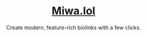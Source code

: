 <center>
  <h1 align="center"><a href="https://miwa.lol/?utm_source=github&amp;utm_medium=profile_readme">Miwa.lol</a></h1>
  <p align="center">Create modern, feature-rich biolinks with a few clicks.</p>
</center>
